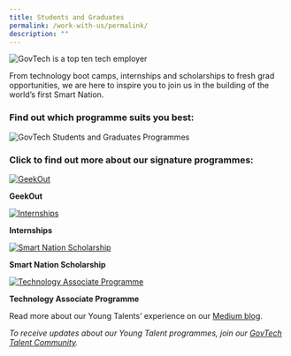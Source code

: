 ```yaml
---
title: Students and Graduates
permalink: /work-with-us/permalink/
description: ""
---
```

![GovTech is a top ten tech employer](/images/careers/ytpo-awards.png)

From technology boot camps, internships and scholarships to fresh grad opportunities, we are here to inspire you to join us in the building of the world’s first Smart Nation.

### Find out which programme suits you best:

  

![GovTech Students and Graduates Programmes](/images/careers/govtech-students-and-graduates-programmes.png)

### Click to find out more about our signature programmes:

  

[![GeekOut](/images/careers/geekout-card.png)](https://www.tech.gov.sg/careers/students-and-graduates/geekout)

**GeekOut**

[![Internships](/images/careers/internships-card.png)](https://www.tech.gov.sg/careers/students-and-graduates/internships)

**Internships**

[![Smart Nation Scholarship](/images/careers/sns-card.png)](https://www.tech.gov.sg/careers/students-and-graduates/smart-nation-scholarship)

**Smart Nation Scholarship**

[![Technology Associate Programme](/images/careers/tap-thumbnail.png)](https://www.tech.gov.sg/careers/students-and-graduates/technology-associate-programme)

**Technology Associate Programme**

Read more about our Young Talents’ experience on our [Medium blog](https://medium.com/ytpo-govtech).

_To receive updates about our Young Talent programmes, join our [GovTech Talent Community](https://go.gov.sg/govtechtalentcommunity)._